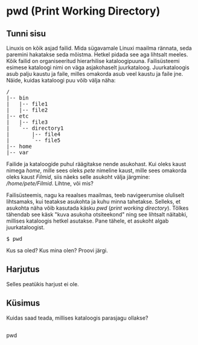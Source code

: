# pwd (Print Working Directory)

## Tunni sisu

Linuxis on kõik asjad failid. Mida sügavamale Linuxi maailma rännata, seda paremini hakatakse seda mõistma. Hetkel pidada see aga lihtsalt meeles. Kõik failid on organiseeritud hierarhilise kataloogipuuna. Failisüsteemi esimese kataloogi nimi on väga asjakohaselt juurkataloog. Juurkataloogis asub palju kaustu ja faile, milles omakorda asub veel kaustu ja faile jne. Näide, kuidas kataloogi puu võib välja näha:

<pre>/
|-- bin
|   |-- file1
|   |-- file2
|-- etc
|   |-- file3
|   `-- directory1
|       |-- file4
|       `-- file5
|-- home
|-- var
</pre>

Failide ja kataloogide puhul räägitakse nende asukohast. Kui oleks kaust nimega *home*, mille sees oleks *pete* nimeline kaust, mille sees omakorda oleks kaust *Filmid*, siis näeks selle asukoht välja järgmine: */home/pete/Filmid*. Lihtne, või mis?

Failisüsteemis, nagu ka reaalses maailmas, teeb navigeerumise oluliselt lihtsamaks, kui teatakse asukohta ja kuhu minna tahetakse. Selleks, et asukohta näha võib kasutada käsku *pwd* (*print working directory*). Tõlkes tähendab see käsk "kuva asukoha otsiteekond" ning see lihtsalt näitabki, millises kataloogis hetkel asutakse. Pane tähele, et asukoht algab juurkataloogist.


<pre>$ pwd</pre>

Kus sa oled? Kus mina olen? Proovi järgi.

## Harjutus

Selles peatükis harjust ei ole.

## Küsimus

Kuidas saad teada, millises kataloogis parasjagu ollakse?

##

pwd
